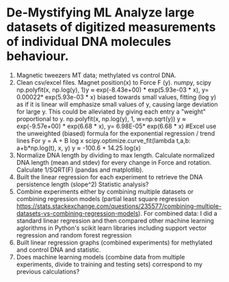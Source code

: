 # De-Mystifying ML Analyze large datasets of digitized measurements of individual DNA molecules behaviour. 

1. Magnetic tweezers MT data; methylated vs control DNA.
2. Clean csv/excel files. Magnet position(x) to Force F (y). numpy, scipy
np.polyfit(x, np.log(y), 1)y ≈ exp(-8.43e+00) * exp(5.93e-03 * x), y= 0.00022* exp(5.93e-03 * x)
biased towards small values, fitting (log y) as if it is linear will emphasize small values of y, causing large deviation for large y.
This could be alleviated by giving each entry a "weight" proportional to y. np.polyfit(x, np.log(y), 1, w=np.sqrt(y))
y ≈ exp(-9.57e+00) * exp(6.68 * x), y= 6.98E-05* exp(6.68 * x)
#Excel use the unweighted (biased) formula for the exponential regression / trend lines
For y = A + B log x
scipy.optimize.curve_fit(lambda t,a,b: a+b*np.log(t), x, y) y ≈ -100.6 + 14.25 log(x)
3. Normalize DNA length by dividing to max
length. Calculate normalized DNA length (mean and stdev) for every change in Force and
rotation. Calculate 1/SQRT(F) (pandas and matplotlib).
3. Built the linear regression for each experiment to retrieve the DNA persistence length (slope^2)
Statistic analysis?
4. Combine experiments either by combining multiple datasets or combining regression models
(partial least square regression 
https://stats.stackexchange.com/questions/235577/combining-multiple-datasets-vs-combining-regression-models).
For combined data: I did a standard linear regression and then compared other machine learning aglorithms in Python's scikit
learn libraries including support vector regression and random forest regression
5. Built linear regression graphs (combined experiments) for methylated and control DNA and
statistic.
6. Does machine learning models (combine data from multiple experiments, divide to training and
testing sets) correspond to my previous calculations?
